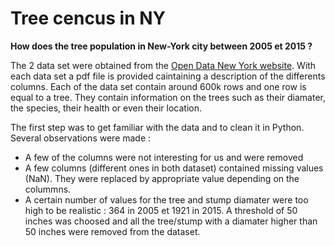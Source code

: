 # Tree cencus in NY
**How does the tree population in New-York city between 2005 et 2015 ?**
>
The 2 data set were obtained from the [Open Data New York website](https://opendata.cityofnewyork.us/). With each data set a pdf file is provided caintaining a description of the differents columns. Each of the data set contain around 600k rows and one row is equal to a tree. They contain information on the trees such as their diamater, the species, their health or even their location.
>
The first step was to get familiar with the data and to clean it in Python. Several observations were made :
  - A few of the columns were not interesting for us and were removed
  - A few columns (different ones in both dataset) contained missing values (NaN). They were replaced by appropriate value depending on the colummns.
  - A certain number of values for the tree and stump diamater were too high to be realistic : 364 in 2005 et 1921 in 2015. A threshold of 50 inches was choosed and all the tree/stump with a diamater higher than 50 inches were removed from the dataset.
